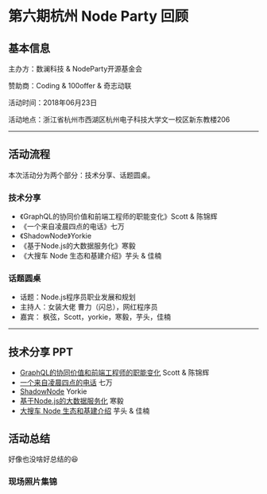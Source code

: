 # 第六期杭州 Node Party 回顾

## 基本信息

主办方：数澜科技 & NodeParty开源基金会

赞助商：Coding & 100offer & 奇志动联

活动时间：2018年06月23日

活动地点：浙江省杭州市西湖区杭州电子科技大学文一校区新东教楼206

---

## 活动流程

本次活动分为两个部分：技术分享、话题圆桌。

### 技术分享

- 《GraphQL的协同价值和前端工程师的职能变化》Scott & 陈锦辉
- 《一个来自凌晨四点的电话》七万
- 《ShadowNode》Yorkie
- 《基于Node.js的大数据服务化》寒毅
- 《大搜车 Node 生态和基建介绍》芋头 & 佳楠

### 话题圆桌

- 话题：Node.js程序员职业发展和规划
- 主持人：女装大佬 曹力（闪总），网红程序员
- 嘉宾： 枫弦，Scott，yorkie，寒毅，芋头，佳楠

---

## 技术分享 PPT

- [GraphQL的协同价值和前端工程师的职能变化](./GraphQL数据聚合层大舅子解放前后端-Scott&陈锦辉.pdf) Scott & 陈锦辉
- [一个来自凌晨四点的电话](./凌晨四点-七万.pdf) 七万
- [ShadowNode](./Introducing-shadow-node-yorkie.pdf) Yorkie
- [基于Node.js的大数据服务化](./数澜基于Node.js的大数据服务化-寒毅.pdf) 寒毅
- [大搜车 Node 生态和基建介绍](./搜车Nodejs现状-芋头&佳楠.pdf) 芋头 & 佳楠

## 活动总结

好像也没啥好总结的😆

### 现场照片集锦
